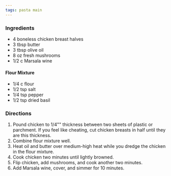 ```yaml
---
tags: pasta main
---
```

### Ingredients
* 4 boneless chicken breast halves
* 3 tbsp butter
* 3 tbsp olive oil
* 8 oz fresh mushrooms
* 1/2 c Marsala wine
#### Flour Mixture
* 1/4 c flour
* 1/2 tsp salt
* 1/4 tsp pepper
* 1/2 tsp dried basil

### Directions
1. Pound chicken to 1/4"" thickness between two sheets of plastic or parchment. If you feel like cheating, cut chicken breasts in half until they are this thickness.
2. Combine flour mixture well.
3. Heat oil and butter over medium-high heat while you dredge the chicken in the flour mixture.
4. Cook chicken two minutes until lightly browned.
5. Flip chicken, add mushrooms, and cook another two minutes.
6. Add Marsala wine, cover, and simmer for 10 minutes.